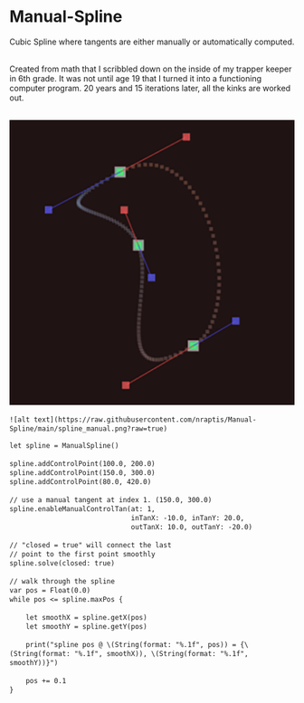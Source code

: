 # Manual-Spline
Cubic Spline where tangents are either manually or automatically computed.</br></br>

Created from math that I scribbled down on the inside of my trapper keeper in 6th grade. It was not until age 19 that I turned it into a functioning computer program. 20 years and 15 iterations later, all the kinks are worked out.</br></br>

![alt text](https://raw.githubusercontent.com/nraptis/Manual-Spline/main/spline_manual.png?raw=true)

```
![alt text](https://raw.githubusercontent.com/nraptis/Manual-Spline/main/spline_manual.png?raw=true)
```

```
let spline = ManualSpline()

spline.addControlPoint(100.0, 200.0)
spline.addControlPoint(150.0, 300.0)
spline.addControlPoint(80.0, 420.0)

// use a manual tangent at index 1. (150.0, 300.0)
spline.enableManualControlTan(at: 1,
                              inTanX: -10.0, inTanY: 20.0,
                              outTanX: 10.0, outTanY: -20.0)

// "closed = true" will connect the last
// point to the first point smoothly
spline.solve(closed: true)

// walk through the spline
var pos = Float(0.0)
while pos <= spline.maxPos {
    
    let smoothX = spline.getX(pos)
    let smoothY = spline.getY(pos)
    
    print("spline pos @ \(String(format: "%.1f", pos)) = {\(String(format: "%.1f", smoothX)), \(String(format: "%.1f", smoothY))}")
    
    pos += 0.1
}
```
